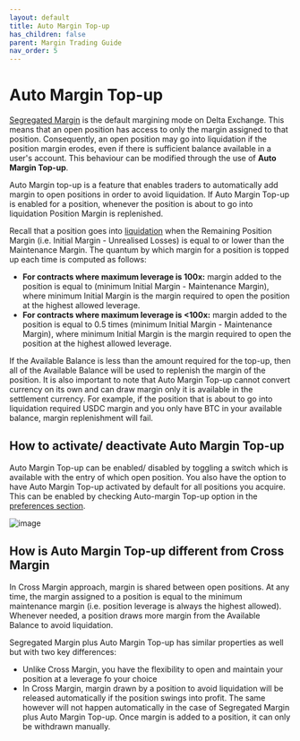 ```yaml
---
layout: default
title: Auto Margin Top-up
has_children: false
parent: Margin Trading Guide
nav_order: 5
---
```


# Auto Margin Top-up

[Segregated Margin]({{site.baseurl}}/docs/trading-guide/margin-explainer/#margining-explainer) is the default margining mode on Delta Exchange. This means that an open position has access to only the margin assigned to that position. Consequently, an open position may go into liquidation if the position margin erodes, even if there is sufficient balance available in a user's account. This behaviour can be modified through the use of **Auto Margin Top-up**. 

Auto Margin top-up is a feature that enables traders to automatically add margin to open positions in order to avoid liquidation. If Auto Margin Top-up is enabled for a position, whenever the position is about to go into liquidation Position Margin is replenished. 

Recall that a position goes into [liquidation]({{site.baseurl}}/docs/trading-guide/Liquidation/#liquidation) when the Remaining Position Margin (i.e. Initial Margin - Unrealised Losses) is equal to or lower than the Maintenance Margin. The quantum by which margin for a position is topped up each time is computed as follows:
 - **For contracts where maximum leverage is 100x:** margin added to the position is equal to (minimum Initial Margin - Maintenance Margin), where minimum Initial Margin is the margin required to open the position at the highest allowed leverage.
 - **For contracts where maximum leverage is <100x:** margin added to the position is equal to 0.5 times (minimum Initial Margin - Maintenance Margin), where minimum Initial Margin is the margin required to open the position at the highest allowed leverage.

 If the Available Balance is less than the amount required for the top-up, then all of the Available Balance will be used to replenish the margin of the position. It is also important to note that Auto Margin Top-up cannot convert currency on its own and can draw margin only it is available in the settlement currency. For example, if the position that is about to go into liquidation required USDC margin and you only have BTC in your available balance, margin replenishment will fail. 

 
## How to activate/ deactivate Auto Margin Top-up 

Auto Margin Top-up can be enabled/ disabled by toggling a switch which is available with the entry of which open position. You also have the option to have Auto Margin Top-up activated by default for all positions you acquire. This can be enabled by checking Auto-margin Top-up option in the [preferences section](https://www.delta.exchange/app/account/preferences).

![image]({{site.baseurl}}/assets/images/automarginswitch.jpg "Auto Margin Top-up On/Off Switch")

## How is Auto Margin Top-up different from Cross Margin

In Cross Margin approach, margin is shared between open positions. At any time, the margin assigned to a position is equal to the minimum maintenance margin (i.e. position leverage is always the highest allowed). Whenever needed, a position draws more margin from the Available Balance to avoid liquidation. 

Segregated Margin plus Auto Margin Top-up has similar properties as well but with two key differences:
- Unlike Cross Margin, you have the flexibility to open and maintain your position at a leverage fo your choice
- In Cross Margin, margin drawn by a position to avoid liquidation will be released automatically if the position swings into profit. The same however will not happen automatically in the case of Segregated Margin plus Auto Margin Top-up. Once margin is added to a position, it can only be withdrawn manually.




